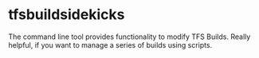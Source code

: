# tfsbuildsidekicks
The command line tool provides functionality to modify TFS Builds. Really helpful, if you want to manage a series of builds using scripts.
